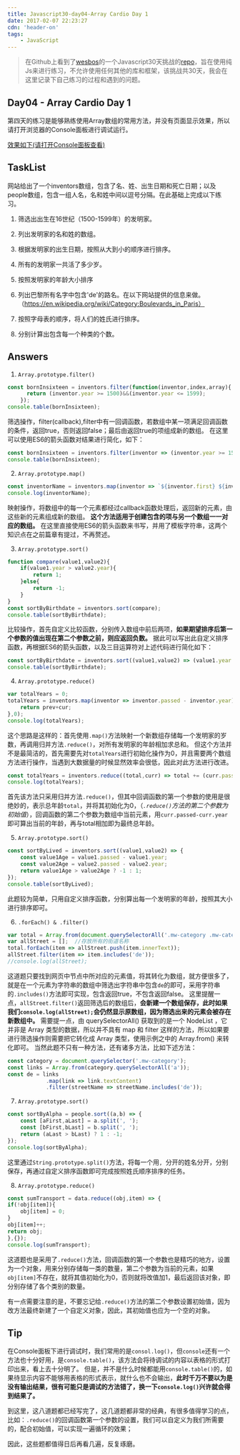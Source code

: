 ```yaml
---
title: Javascript30-day04-Array Cardio Day 1
date: 2017-02-07 22:23:27
cdn: 'header-on'
tags:
	- JavaScript
---
```


> 在Github上看到了[wesbos](https://twitter.com/wesbos)的一个Javascript30天挑战的[repo](https://github.com/wesbos/JavaScript30)，旨在使用纯Js来进行练习，不允许使用任何其他的库和框架，该挑战共30天，我会在这里记录下自己练习的过程和遇到的问题。

## Day04 - Array Cardio Day 1

第四天的练习是能够熟练使用Array数组的常用方法，并没有页面显示效果，所以请打开浏览器的Console面板进行调试运行。

[效果如下(请打开Console面板查看)](http://htmlpreview.github.io/?https://github.com/winar-jin/JavaScript30-Challenge/blob/master/04%20-%20Array%20Cardio%20Day/index.html)

## TaskList

网站给出了一个inventors数组，包含了名、姓、出生日期和死亡日期；以及people数组，包含一组人名，名和姓中间以逗号分隔。在此基础上完成以下练习。

1. 筛选出出生在16世纪（1500-1599年）的发明家。

2. 列出发明家的名和姓的数组。

3. 根据发明家的出生日期，按照从大到小的顺序进行排序。

4. 所有的发明家一共活了多少岁。

5. 按照发明家的年龄大小排序

6. 列出巴黎所有名字中包含'de'的路名。在以下网站提供的信息来做。（https://en.wikipedia.org/wiki/Category:Boulevards_in_Paris）

7. 按照字母表的顺序，将人们的姓氏进行排序。

8. 分别计算出包含每一个种类的个数。

## Answers

1. `Array.prototype.filter()`

```JavaScript
const bornInsixteen = inventors.filter(function(inventor,index,array){
      return (inventor.year >= 1500)&&(inventor.year <= 1599);
    }); 
console.table(bornInsixteen);
```

筛选操作，filter(callback),filter中有一回调函数，若数组中某一项满足回调函数的条件，返回true，否则返回false；最后由返回true的项组成新的数组。
在这里可以使用ES6的箭头函数对结果进行简化，如下：
```JavaScript
const bornInsixteen = inventors.filter(inventor => (inventor.year >= 1500 && inventor.year < 1600));
console.table(bornInsixteen);
```

2. `Array.prototype.map()`

```JavaScript
const inventorName = inventors.map(inventor => `${inventor.first} ${inventor.last}`);
console.log(inventorName);
```
映射操作，将数组中的每一个元素都经过callback函数处理后，返回新的元素，由这些新的元素组成新的数组。
__这个方法适用于创建包含的项与另一个数组一一对应的数组。__
在这里直接使用ES6的箭头函数来书写，并用了模板字符串，这两个知识点在之前篇章有提过，不再赘述。

3. `Array.prototype.sort()`

```JavaScript
function compare(value1,value2){
    if(value1.year > value2.year){
        return 1;
    }else{
        return -1;
    }
}
const sortByBirthdate = inventors.sort(compare);
console.table(sortByBirthdate);
```
比较操作，首先自定义比较函数，分别传入数组中前后两项，__如果期望排序后第一个参数的值出现在第二个参数之前，则应返回负数。__
据此可以写出此自定义排序函数，再根据ES6的箭头函数，以及三目运算符对上述代码进行简化如下：
```JavaScript
const sortByBirthdate = inventors.sort((value1,value2) => (value1.year > value2.year)?1:-1);
console.table(sortByBirthdate);
```

4. `Array.prototype.reduce()`

```JavaScript
var totalYears = 0;
totalYears = inventors.map(inventor => inventor.passed - inventor.year).reduce(function(prev,cur){
    return prev+cur;
},0);
console.log(totalYears);
```

这个思路是这样的：首先使用`.map()`方法映射一个新数组存储每一个发明家的岁数，再调用归并方法`.reduce()`，对所有发明家的年龄相加求总和。
但这个方法并不是最简洁的，首先需要先对`totalYears`进行初始化操作为0，并且需要两个数组方法进行操作，当遇到大数据量的时候显然效率会很低，因此对此方法进行改进。

```JavaScript
const totalYears = inventors.reduce((total,curr) => total += (curr.passed-curr.year),0);
console.log(totalYears);
```

首先该方法只采用归并方法`.reduce()`，但其中回调函数的第一个参数的使用是很绝妙的，表示总年龄`total`，并将其初始化为0，（_`.reduce()`方法的第二个参数为初始值_），回调函数的第二个参数为数组中当前元素，用`curr.passed-curr.year`即可算出当前的年龄，再与total相加即为最终总年龄。

5. `Array.prototype.sort()`

```JavaScript
const sortByLived = inventors.sort((value1,value2) => {
    const value1Age = value1.passed - value1.year;
    const value2Age = value2.passed - value2.year;
    return value1Age > value2Age ? -1 : 1;
});
console.table(sortByLived);
```

此题较为简单，只用自定义排序函数，分别算出每一个发明家的年龄，按照其大小进行排序即可。

6. `.forEach() & .filter()`

```JavaScript
var total = Array.from(document.querySelectorAll('.mw-category .mw-category-group ul li a'));
var allStreet = [];  //存放所有的街道名称
total.forEach(item => allStreet.push(item.innerText));
allStreet.filter(item => item.includes('de'));
//console.log(allStreet);
```
这道题只要找到网页中节点中所对应的元素值，将其转化为数组，就方便很多了，就是在一个元素为字符串的数组中筛选出字符串中包含`de`的即可，采用字符串的`.includes()`方法即可实现，包含返回true，不包含返回false。
这里提醒一点，`allStreet.filter()`返回筛选后的数组后，__会新建一个数组保存，此时如果我们`console.log(allStreet);`会仍然显示原数组，因为筛选出来的元素会被存在新数组中。__
需要提一点，由 querySelectorAll() 获取到的是一个 NodeList ，它并非是 Array 类型的数据，所以并不具有 map 和 filter 这样的方法，所以如果要进行筛选操作则需要把它转化成 Array 类型，使用示例之中的 Array.from() 来转化即可。
当然此题不只有一种方法，还有诸多方法，比如下述方法：
```JavaScript
const category = document.querySelector('.mw-category');
const links = Array.from(category.querySelectorAll('a'));
const de = links
            .map(link => link.textContent)
            .filter(streetName => streetName.includes('de'));
```

7. `Array.prototype.sort()`

```JavaScript
const sortByAlpha = people.sort((a,b) => {
    const [aFirst,aLast] = a.split(', ');
    const [bFirst,bLast] = b.split(', ');
    return (aLast > bLast) ? 1 : -1;
});
console.log(sortByAlpha);
```

这里通过`String.prototype.split()`方法，将每一个用`, `分开的姓名分开，分别保存，再通过自定义排序函数即可完成按照姓氏顺序排序的任务。

8. `Array.prototype.reduce()`

```JavaScript
const sumTransport = data.reduce((obj,item) => {
if(!obj[item]){
    obj[item] = 0;
}
obj[item]++;
return obj;
},{});
console.log(sumTransport);
```
这道题也是采用了`.reduce()`方法，回调函数的第一个参数也是精巧的地方，设置为一个对象，用来分别存储每一类的数量，第二个参数为当前的元素，如果`obj[item]`不存在，就将其值初始化为0，否则就将改值加1，最后返回该对象，即分别存储了各个类别的数量。

有一点需要注意的是，不要忘记给`.reduce()`方法的第二个参数设置初始值，因为改方法最终新建了一个自定义对象，因此，其初始值也应为一个空的对象。

## Tip

在Console面板下进行调试时，我们常用的是`consol.log()`，但`console`还有一个方法也十分好用，是`console.table()`，该方法会将待调试的内容以表格的形式打印出来，看上去十分明了。
但是，并不是什么时候都能用`console.table()`的，如果待显示内容不能够用表格的形式表示，就什么也不会输出，__此时千万不要以为是没有输出结果，很有可能只是调试的方法错了，换一下`console.log()`兴许就会得到结果了。__

到这里，这八道题都已经写完了，这几道题都非常的经典，有很多值得学习的点，比如：`.reduce()`的回调函数第一个参数的设置，我们可以自定义为我们所需要的，配合初始值，可以实现一遍循环的效果；

因此，这些题都值得日后再看几遍，反复琢磨。
